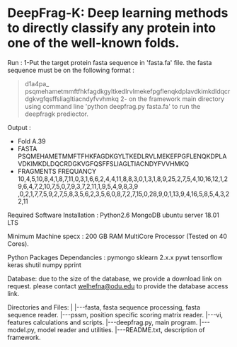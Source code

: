 # DeepFrag-K: Deep learning methods to directly classify any protein into one of the well-known folds.

Run :
1-Put the target protein fasta sequence in 'fasta.fa' file. the fasta sequence must be on the following format :
 >d1a4pa_
 psqmehametmmftfhkfagdkgyltkedlrvlmekefpgflenqkdplavdkimkdldqcrdgkvgfqsffsliagltiacndyfvvhmkq
2- on the framework main directory using command line 'python deepfrag.py fasta.fa' to run the deepfragk prediector.

Output :
- Fold
A.39
- FASTA
PSQMEHAMETMMFTFHKFAGDKGYLTKEDLRVLMEKEFPGFLENQKDPLAVDKIMKDLDQCRDGKVGFQSFFSLIAGLTIACNDYFVVHMKQ
- FRAGMENTS FREQUANCY
10,4,5,10,8,4,1,8,7,11,0,3,1,6,6,2,4,4,11,8,8,3,0,1,3,1,8,9,25,2,7,5,4,10,16,12,1,29,6,4,7,2,10,7,5,0,7,9,3,7,2,11,1,9,5,4,9,8,3,9  ,0,2,1,7,7,5,9,2,7,5,8,3,5,6,2,3,5,6,0,8,7,2,7,15,0,28,9,0,1,13,9,4,16,5,8,5,4,3,22,11

Required Software Installation :
Python2.6
MongoDB
ubuntu server 18.01 LTS


Minimum Machine specx :
200 GB RAM
MultiCore Processor (Tested on 40 Cores).


Python Packages Dependancies :
pymongo
sklearn 2.x.x
pywt
tensorflow
keras
shutil
numpy
pprint


Database:
due to the size of the database, we provide a download link on request. please contact welhefna@odu.edu to provide the database access link.


Directories and Files:
|
|---fasta, fasta sequence processing, fasta sequence reader.
|---pssm, position specific scoring matrix reader.
|---vi, features calculations and scripts.
|---deepfrag.py, main program.
|---model.py, model reader and utilities.
|---README.txt, description of framework.
